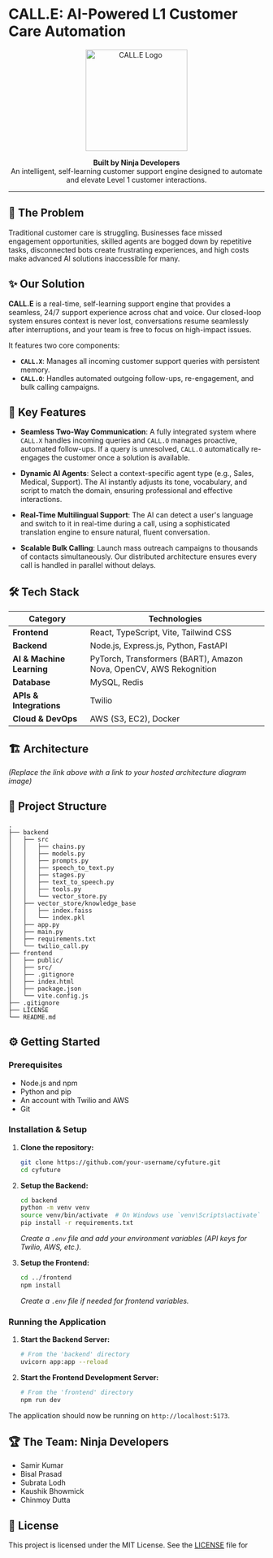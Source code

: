 # CALL.E: AI-Powered L1 Customer Care Automation

<p align="center">
  <img src="https://github.com/user-attachments/assets/b506abe4-acbd-4d1d-8673-48b530ba6417" alt="CALL.E Logo" width="200"/>
</p>

<p align="center">
  <strong>Built by Ninja Developers</strong><br>
  An intelligent, self-learning customer support engine designed to automate and elevate Level 1 customer interactions.
</p>

---

## 🎯 The Problem

Traditional customer care is struggling. Businesses face missed engagement opportunities, skilled agents are bogged down by repetitive tasks, disconnected bots create frustrating experiences, and high costs make advanced AI solutions inaccessible for many.

## ✨ Our Solution

**CALL.E** is a real-time, self-learning support engine that provides a seamless, 24/7 support experience across chat and voice. Our closed-loop system ensures context is never lost, conversations resume seamlessly after interruptions, and your team is free to focus on high-impact issues.

It features two core components:
- **`CALL.X`**: Manages all incoming customer support queries with persistent memory.
- **`CALL.O`**: Handles automated outgoing follow-ups, re-engagement, and bulk calling campaigns.

## 🚀 Key Features

- **Seamless Two-Way Communication**: A fully integrated system where `CALL.X` handles incoming queries and `CALL.O` manages proactive, automated follow-ups. If a query is unresolved, `CALL.O` automatically re-engages the customer once a solution is available.

- **Dynamic AI Agents**: Select a context-specific agent type (e.g., Sales, Medical, Support). The AI instantly adjusts its tone, vocabulary, and script to match the domain, ensuring professional and effective interactions.

- **Real-Time Multilingual Support**: The AI can detect a user's language and switch to it in real-time during a call, using a sophisticated translation engine to ensure natural, fluent conversation.

- **Scalable Bulk Calling**: Launch mass outreach campaigns to thousands of contacts simultaneously. Our distributed architecture ensures every call is handled in parallel without delays.

## 🛠️ Tech Stack

| Category                  | Technologies                                                              |
| ------------------------- | ------------------------------------------------------------------------- |
| **Frontend**              | React, TypeScript, Vite, Tailwind CSS                                     |
| **Backend**               | Node.js, Express.js, Python, FastAPI                                      |
| **AI & Machine Learning** | PyTorch, Transformers (BART), Amazon Nova, OpenCV, AWS Rekognition        |
| **Database**              | MySQL, Redis                                                              |
| **APIs & Integrations**   | Twilio                                                                    |
| **Cloud & DevOps**        | AWS (S3, EC2), Docker                                                     |

## 🏗️ Architecture


*(Replace the link above with a link to your hosted architecture diagram image)*

## 📂 Project Structure

```
.
├── backend
│   ├── src
│   │   ├── chains.py
│   │   ├── models.py
│   │   ├── prompts.py
│   │   ├── speech_to_text.py
│   │   ├── stages.py
│   │   ├── text_to_speech.py
│   │   ├── tools.py
│   │   └── vector_store.py
│   ├── vector_store/knowledge_base
│   │   ├── index.faiss
│   │   └── index.pkl
│   ├── app.py
│   ├── main.py
│   ├── requirements.txt
│   └── twilio_call.py
├── frontend
│   ├── public/
│   ├── src/
│   ├── .gitignore
│   ├── index.html
│   ├── package.json
│   └── vite.config.js
├── .gitignore
├── LICENSE
└── README.md
```

## ⚙️ Getting Started

### Prerequisites
- Node.js and npm
- Python and pip
- An account with Twilio and AWS
- Git

### Installation & Setup

1.  **Clone the repository:**
    ```sh
    git clone https://github.com/your-username/cyfuture.git
    cd cyfuture
    ```

2.  **Setup the Backend:**
    ```sh
    cd backend
    python -m venv venv
    source venv/bin/activate  # On Windows use `venv\Scripts\activate`
    pip install -r requirements.txt
    ```
    *Create a `.env` file and add your environment variables (API keys for Twilio, AWS, etc.).*

3.  **Setup the Frontend:**
    ```sh
    cd ../frontend
    npm install
    ```
    *Create a `.env` file if needed for frontend variables.*

### Running the Application

1.  **Start the Backend Server:**
    ```sh
    # From the 'backend' directory
    uvicorn app:app --reload
    ```

2.  **Start the Frontend Development Server:**
    ```sh
    # From the 'frontend' directory
    npm run dev
    ```

The application should now be running on `http://localhost:5173`.

## 🏆 The Team: Ninja Developers

- Samir Kumar
- Bisal Prasad
- Subrata Lodh
- Kaushik Bhowmick
- Chinmoy Dutta

## 📄 License

This project is licensed under the MIT License. See the [LICENSE](LICENSE) file for

